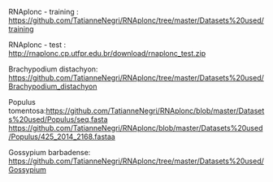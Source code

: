 RNAplonc - training : https://github.com/TatianneNegri/RNAplonc/tree/master/Datasets%20used/training 

RNAplonc - test : http://rnaplonc.cp.utfpr.edu.br/download/rnaplonc_test.zip 

Brachypodium distachyon: https://github.com/TatianneNegri/RNAplonc/tree/master/Datasets%20used/Brachypodium_distachyon

Populus tomentosa:https://github.com/TatianneNegri/RNAplonc/blob/master/Datasets%20used/Populus/seq.fasta
https://github.com/TatianneNegri/RNAplonc/blob/master/Datasets%20used/Populus/425_2014_2168.fastaa 

Gossypium barbadense: https://github.com/TatianneNegri/RNAplonc/tree/master/Datasets%20used/Gossypium
